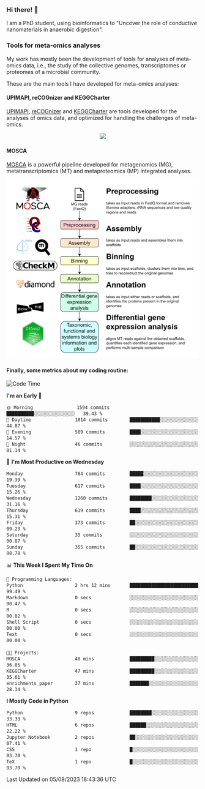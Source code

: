 ### Hi there! 👋

I am a PhD student, using bioinformatics to "Uncover the role of conductive nanomaterials in anaerobic digestion".

### Tools for meta-omics analyses

My work has mostly been the development of tools for analyses of meta-omics data, i.e., the study of the collective genomes, transcriptomes or proteomes of a microbial community.

These are the main tools I have developed for meta-omics analyses:

#### UPIMAPI, reCOGnizer and KEGGCharter

[UPIMAPI](https://github.com/iquasere/UPIMAPI), [reCOGnizer](https://github.com/iquasere/reCOGnizer) and [KEGGCharter](https://github.com/iquasere/KEGGCharter) are tools developed for the analyses of omics data, and optimized for handling the challenges of meta-omics.

<p align="center">
    <img src="assets/annotation_paper.png">
</p>

#### MOSCA

[MOSCA](https://github.com/iquasere/MOSCA) is a powerful pipeline developed for metagenomics (MG), metatranscriptomics (MT) and metaproteomics (MP) integrated analyses.

<p align="center">
    <img src="assets/mosca_workflow.png" align="center" width="700">
</p>


#### Finally, some metrics about my coding routine:

<!--START_SECTION:waka-->
![Code Time](http://img.shields.io/badge/Code%20Time-635%20hrs%2049%20mins-blue)

**I'm an Early 🐤** 

```text
🌞 Morning                1594 commits        ██████████░░░░░░░░░░░░░░░   39.43 % 
🌆 Daytime                1814 commits        ███████████░░░░░░░░░░░░░░   44.87 % 
🌃 Evening                589 commits         ████░░░░░░░░░░░░░░░░░░░░░   14.57 % 
🌙 Night                  46 commits          ░░░░░░░░░░░░░░░░░░░░░░░░░   01.14 % 
```
📅 **I'm Most Productive on Wednesday** 

```text
Monday                   784 commits         █████░░░░░░░░░░░░░░░░░░░░   19.39 % 
Tuesday                  617 commits         ████░░░░░░░░░░░░░░░░░░░░░   15.26 % 
Wednesday                1260 commits        ████████░░░░░░░░░░░░░░░░░   31.16 % 
Thursday                 619 commits         ████░░░░░░░░░░░░░░░░░░░░░   15.31 % 
Friday                   373 commits         ██░░░░░░░░░░░░░░░░░░░░░░░   09.23 % 
Saturday                 35 commits          ░░░░░░░░░░░░░░░░░░░░░░░░░   00.87 % 
Sunday                   355 commits         ██░░░░░░░░░░░░░░░░░░░░░░░   08.78 % 
```


📊 **This Week I Spent My Time On** 

```text
💬 Programming Languages: 
Python                   2 hrs 12 mins       █████████████████████████   99.49 % 
Markdown                 0 secs              ░░░░░░░░░░░░░░░░░░░░░░░░░   00.47 % 
R                        0 secs              ░░░░░░░░░░░░░░░░░░░░░░░░░   00.02 % 
Shell Script             0 secs              ░░░░░░░░░░░░░░░░░░░░░░░░░   00.00 % 
Text                     0 secs              ░░░░░░░░░░░░░░░░░░░░░░░░░   00.00 % 

🐱‍💻 Projects: 
MOSCA                    48 mins             █████████░░░░░░░░░░░░░░░░   36.05 % 
KEGGCharter              47 mins             █████████░░░░░░░░░░░░░░░░   35.61 % 
enrichments_paper        37 mins             ███████░░░░░░░░░░░░░░░░░░   28.34 % 
```

**I Mostly Code in Python** 

```text
Python                   9 repos             ████████░░░░░░░░░░░░░░░░░   33.33 % 
HTML                     6 repos             ██████░░░░░░░░░░░░░░░░░░░   22.22 % 
Jupyter Notebook         2 repos             ██░░░░░░░░░░░░░░░░░░░░░░░   07.41 % 
CSS                      1 repo              █░░░░░░░░░░░░░░░░░░░░░░░░   03.70 % 
TeX                      1 repo              █░░░░░░░░░░░░░░░░░░░░░░░░   03.70 % 
```




 Last Updated on 05/08/2023 18:43:36 UTC
<!--END_SECTION:waka-->
